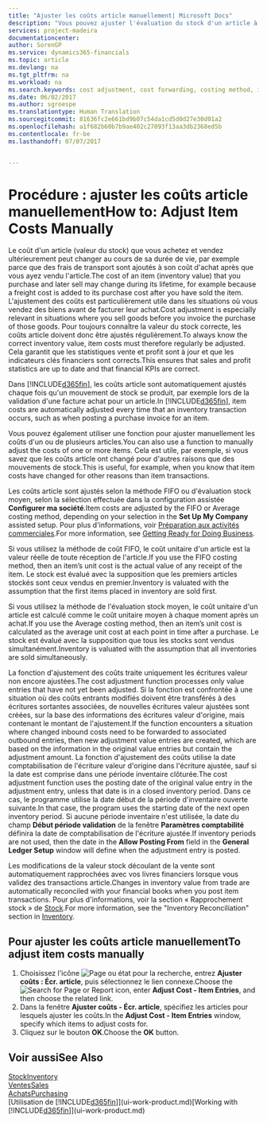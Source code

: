```yaml
---
title: "Ajuster les coûts article manuellement| Microsoft Docs"
description: "Vous pouvez ajuster l'évaluation du stock d'un article à l'aide des méthodes FIFO ou d'évaluation stock moyen, par exemple, lorsque les coûts article sont modifiés pour des motifs autres que les transactions."
services: project-madeira
documentationcenter: 
author: SorenGP
ms.service: dynamics365-financials
ms.topic: article
ms.devlang: na
ms.tgt_pltfrm: na
ms.workload: na
ms.search.keywords: cost adjustment, cost forwarding, costing method, inventory valuation, costing
ms.date: 06/02/2017
ms.author: sgroespe
ms.translationtype: Human Translation
ms.sourcegitcommit: 81636fc2e661bd9b07c54da1cd5d0d27e30d01a2
ms.openlocfilehash: a1f682b60b7b9ae402c27093f13aa3db2368ed5b
ms.contentlocale: fr-be
ms.lasthandoff: 07/07/2017


---
```

# <a name="how-to-adjust-item-costs-manually"></a><span data-ttu-id="55fe7-103">Procédure : ajuster les coûts article manuellement</span><span class="sxs-lookup"><span data-stu-id="55fe7-103">How to: Adjust Item Costs Manually</span></span>
<span data-ttu-id="55fe7-104">Le coût d'un article (valeur du stock) que vous achetez et vendez ultérieurement peut changer au cours de sa durée de vie, par exemple parce que des frais de transport sont ajoutés à son coût d'achat après que vous ayez vendu l'article.</span><span class="sxs-lookup"><span data-stu-id="55fe7-104">The cost of an item (inventory value) that you purchase and later sell may change during its lifetime, for example because a freight cost is added to its purchase cost after you have sold the item.</span></span> <span data-ttu-id="55fe7-105">L'ajustement des coûts est particulièrement utile dans les situations où vous vendez des biens avant de facturer leur achat.</span><span class="sxs-lookup"><span data-stu-id="55fe7-105">Cost adjustment is especially relevant in situations where you sell goods before you invoice the purchase of those goods.</span></span> <span data-ttu-id="55fe7-106">Pour toujours connaître la valeur du stock correcte, les coûts article doivent donc être ajustés régulièrement.</span><span class="sxs-lookup"><span data-stu-id="55fe7-106">To always know the correct inventory value, item costs must therefore regularly be adjusted.</span></span> <span data-ttu-id="55fe7-107">Cela garantit que les statistiques vente et profit sont à jour et que les indicateurs clés financiers sont corrects.</span><span class="sxs-lookup"><span data-stu-id="55fe7-107">This ensures that sales and profit statistics are up to date and that financial KPIs are correct.</span></span>

<span data-ttu-id="55fe7-108">Dans [!INCLUDE[d365fin](includes/d365fin_md.md)], les coûts article sont automatiquement ajustés chaque fois qu'un mouvement de stock se produit, par exemple lors de la validation d'une facture achat pour un article.</span><span class="sxs-lookup"><span data-stu-id="55fe7-108">In [!INCLUDE[d365fin](includes/d365fin_md.md)], item costs are automatically adjusted every time that an inventory transaction occurs, such as when posting a purchase invoice for an item.</span></span>

<span data-ttu-id="55fe7-109">Vous pouvez également utiliser une fonction pour ajuster manuellement les coûts d'un ou de plusieurs articles.</span><span class="sxs-lookup"><span data-stu-id="55fe7-109">You can also use a function to manually adjust the costs of one or more items.</span></span> <span data-ttu-id="55fe7-110">Cela est utile, par exemple, si vous savez que les coûts article ont changé pour d'autres raisons que des mouvements de stock.</span><span class="sxs-lookup"><span data-stu-id="55fe7-110">This is useful, for example, when you know that item costs have changed for other reasons than item transactions.</span></span>

<span data-ttu-id="55fe7-111">Les coûts article sont ajustés selon la méthode FIFO ou d'évaluation stock moyen, selon la sélection effectuée dans la configuration assistée **Configurer ma société**.</span><span class="sxs-lookup"><span data-stu-id="55fe7-111">Item costs are adjusted by the FIFO or Average costing method, depending on your selection in the **Set Up My Company** assisted setup.</span></span> <span data-ttu-id="55fe7-112">Pour plus d'informations, voir [Préparation aux activités commerciales](ui-get-ready-business.md).</span><span class="sxs-lookup"><span data-stu-id="55fe7-112">For more information, see [Getting Ready for Doing Business](ui-get-ready-business.md).</span></span>  

<span data-ttu-id="55fe7-113">Si vous utilisez la méthode de coût FIFO, le coût unitaire d'un article est la valeur réelle de toute réception de l'article.</span><span class="sxs-lookup"><span data-stu-id="55fe7-113">If you use the FIFO costing method, then an item’s unit cost is the actual value of any receipt of the item.</span></span> <span data-ttu-id="55fe7-114">Le stock est évalué avec la supposition que les premiers articles stockés sont ceux vendus en premier.</span><span class="sxs-lookup"><span data-stu-id="55fe7-114">Inventory is valuated with the assumption that the first items placed in inventory are sold first.</span></span>

<span data-ttu-id="55fe7-115">Si vous utilisez la méthode de l'évaluation stock moyen, le coût unitaire d'un article est calculé comme le coût unitaire moyen à chaque moment après un achat.</span><span class="sxs-lookup"><span data-stu-id="55fe7-115">If you use the Average costing method, then an item’s unit cost is calculated as the average unit cost at each point in time after a purchase.</span></span> <span data-ttu-id="55fe7-116">Le stock est évalué avec la supposition que tous les stocks sont vendus simultanément.</span><span class="sxs-lookup"><span data-stu-id="55fe7-116">Inventory is valuated with the assumption that all inventories are sold simultaneously.</span></span>

<span data-ttu-id="55fe7-117">La fonction d'ajustement des coûts traite uniquement les écritures valeur non encore ajustées.</span><span class="sxs-lookup"><span data-stu-id="55fe7-117">The cost adjustment function processes only value entries that have not yet been adjusted.</span></span> <span data-ttu-id="55fe7-118">Si la fonction est confrontée à une situation où des coûts entrants modifiés doivent être transférés à des écritures sortantes associées, de nouvelles écritures valeur ajustées sont créées, sur la base des informations des écritures valeur d'origine, mais contenant le montant de l'ajustement.</span><span class="sxs-lookup"><span data-stu-id="55fe7-118">If the function encounters a situation where changed inbound costs need to be forwarded to associated outbound entries, then new adjustment value entries are created, which are based on the information in the original value entries but contain the adjustment amount.</span></span> <span data-ttu-id="55fe7-119">La fonction d'ajustement des coûts utilise la date comptabilisation de l'écriture valeur d'origine dans l'écriture ajustée, sauf si la date est comprise dans une période inventaire clôturée.</span><span class="sxs-lookup"><span data-stu-id="55fe7-119">The cost adjustment function uses the posting date of the original value entry in the adjustment entry, unless that date is in a closed inventory period.</span></span> <span data-ttu-id="55fe7-120">Dans ce cas, le programme utilise la date début de la période d'inventaire ouverte suivante.</span><span class="sxs-lookup"><span data-stu-id="55fe7-120">In that case, the program uses the starting date of the next open inventory period.</span></span> <span data-ttu-id="55fe7-121">Si aucune période inventaire n'est utilisée, la date du champ **Début période validation** de la fenêtre **Paramètres comptabilité** définira la date de comptabilisation de l'écriture ajustée.</span><span class="sxs-lookup"><span data-stu-id="55fe7-121">If inventory periods are not used, then the date in the **Allow Posting From** field in the **General Ledger Setup** window will define when the adjustment entry is posted.</span></span>

<span data-ttu-id="55fe7-122">Les modifications de la valeur stock découlant de la vente sont automatiquement rapprochées avec vos livres financiers lorsque vous validez des transactions article.</span><span class="sxs-lookup"><span data-stu-id="55fe7-122">Changes in inventory value from trade are automatically reconciled with your financial books when you post item transactions.</span></span> <span data-ttu-id="55fe7-123">Pour plus d'informations, voir la section « Rapprochement stock » de [Stock](inventory-manage-inventory.md).</span><span class="sxs-lookup"><span data-stu-id="55fe7-123">For more information, see the "Inventory Reconciliation" section in [Inventory](inventory-manage-inventory.md).</span></span>

## <a name="to-adjust-item-costs-manually"></a><span data-ttu-id="55fe7-124">Pour ajuster les coûts article manuellement</span><span class="sxs-lookup"><span data-stu-id="55fe7-124">To adjust item costs manually</span></span>
1. <span data-ttu-id="55fe7-125">Choisissez l'icône ![Page ou état pour la recherche](media/ui-search/search_small.png "icône Page ou état pour la recherche"), entrez **Ajuster coûts : Écr. article**, puis sélectionnez le lien connexe.</span><span class="sxs-lookup"><span data-stu-id="55fe7-125">Choose the ![Search for Page or Report](media/ui-search/search_small.png "Search for Page or Report icon") icon, enter **Adjust Cost - Item Entries**, and then choose the related link.</span></span>
2. <span data-ttu-id="55fe7-126">Dans la fenêtre **Ajuster coûts - Écr. article**, spécifiez les articles pour lesquels ajuster les coûts.</span><span class="sxs-lookup"><span data-stu-id="55fe7-126">In the **Adjust Cost - Item Entries** window, specify which items to adjust costs for.</span></span>
3. <span data-ttu-id="55fe7-127">Cliquez sur le bouton **OK**.</span><span class="sxs-lookup"><span data-stu-id="55fe7-127">Choose the **OK** button.</span></span>

## <a name="see-also"></a><span data-ttu-id="55fe7-128">Voir aussi</span><span class="sxs-lookup"><span data-stu-id="55fe7-128">See Also</span></span>
[<span data-ttu-id="55fe7-129">Stock</span><span class="sxs-lookup"><span data-stu-id="55fe7-129">Inventory</span></span>](inventory-manage-inventory.md)  
[<span data-ttu-id="55fe7-130">Ventes</span><span class="sxs-lookup"><span data-stu-id="55fe7-130">Sales</span></span>](sales-manage-sales.md)  
[<span data-ttu-id="55fe7-131">Achats</span><span class="sxs-lookup"><span data-stu-id="55fe7-131">Purchasing</span></span>](purchasing-manage-purchasing.md)  
<span data-ttu-id="55fe7-132">[Utilisation de [!INCLUDE[d365fin](includes/d365fin_md.md)]](ui-work-product.md)</span><span class="sxs-lookup"><span data-stu-id="55fe7-132">[Working with [!INCLUDE[d365fin](includes/d365fin_md.md)]](ui-work-product.md)</span></span>

